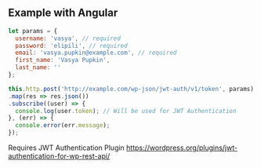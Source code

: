 ## Example with Angular

```javascript
let params = {
  username: 'vasya', // required
  password: 'elipili', // required
  email: 'vasya.pupkin@example.com', // required
  first_name: 'Vasya Pupkin',
  last_name: ''
};

this.http.post('http://example.com/wp-json/jwt-auth/v1/token', params)
.map(res => res.json())
.subscribe((user) => {
  console.log(user.token); // Will be used for JWT Authentication 
}, (err) => {
  console.error(err.message);
});
```
Requires JWT Authentication Plugin https://wordpress.org/plugins/jwt-authentication-for-wp-rest-api/
